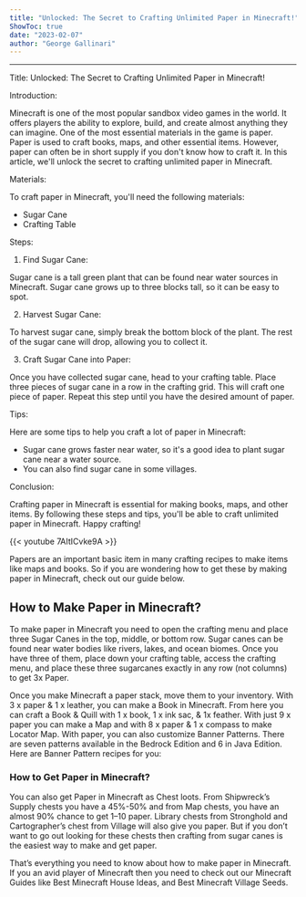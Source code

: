 ```yaml
---
title: "Unlocked: The Secret to Crafting Unlimited Paper in Minecraft!"
ShowToc: true 
date: "2023-02-07"
author: "George Gallinari"
---
```

*****
Title: Unlocked: The Secret to Crafting Unlimited Paper in Minecraft!

Introduction:

Minecraft is one of the most popular sandbox video games in the world. It offers players the ability to explore, build, and create almost anything they can imagine. One of the most essential materials in the game is paper. Paper is used to craft books, maps, and other essential items. However, paper can often be in short supply if you don't know how to craft it. In this article, we'll unlock the secret to crafting unlimited paper in Minecraft.

Materials:

To craft paper in Minecraft, you'll need the following materials:

- Sugar Cane
- Crafting Table

Steps:

1. Find Sugar Cane:

Sugar cane is a tall green plant that can be found near water sources in Minecraft. Sugar cane grows up to three blocks tall, so it can be easy to spot.

2. Harvest Sugar Cane:

To harvest sugar cane, simply break the bottom block of the plant. The rest of the sugar cane will drop, allowing you to collect it.

3. Craft Sugar Cane into Paper:

Once you have collected sugar cane, head to your crafting table. Place three pieces of sugar cane in a row in the crafting grid. This will craft one piece of paper. Repeat this step until you have the desired amount of paper.

Tips:

Here are some tips to help you craft a lot of paper in Minecraft:

- Sugar cane grows faster near water, so it's a good idea to plant sugar cane near a water source.
- You can also find sugar cane in some villages.

Conclusion:

Crafting paper in Minecraft is essential for making books, maps, and other items. By following these steps and tips, you'll be able to craft unlimited paper in Minecraft. Happy crafting!

{{< youtube 7AItICvke9A >}} 



Papers are an important basic item in many crafting recipes to make items like maps and books. So if you are wondering how to get these by making paper in Minecraft, check out our guide below.
 
## How to Make Paper in Minecraft?
 
To make paper in Minecraft you need to open the crafting menu and place three Sugar Canes in the top, middle, or bottom row. Sugar canes can be found near water bodies like rivers, lakes, and ocean biomes. Once you have three of them, place down your crafting table, access the crafting menu, and place these three sugarcanes exactly in any row (not columns) to get 3x Paper.
 

 
Once you make Minecraft a paper stack, move them to your inventory. With 3 x paper & 1 x leather, you can make a Book in Minecraft. From here you can craft a Book & Quill with 1 x book, 1 x ink sac, & 1x feather. With just 9 x paper you can make a Map and with 8 x paper & 1 x compass to make Locator Map. With paper, you can also customize Banner Patterns. There are seven patterns available in the Bedrock Edition and 6 in Java Edition. Here are Banner Pattern recipes for you:
 
### How to Get Paper in Minecraft?
 
You can also get Paper in Minecraft as Chest loots. From Shipwreck’s Supply chests you have a 45%-50% and from Map chests, you have an almost 90% chance to get 1–10 paper. Library chests from Stronghold and Cartographer’s chest from Village will also give you paper. But if you don’t want to go out looking for these chests then crafting from sugar canes is the easiest way to make and get paper.
 
That’s everything you need to know about how to make paper in Minecraft. If you an avid player of Minecraft then you need to check out our Minecraft Guides like Best Minecraft House Ideas, and Best Minecraft Village Seeds.




